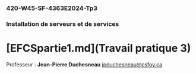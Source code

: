 ### 420-W45-SF-4363E2024-Tp3
### Installation de serveurs et de services
# [EFCSpartie1.md](Travail pratique 3)
Professeur : **Jean-Pierre Duchesneau**
jpduchesneau@csfoy.ca
